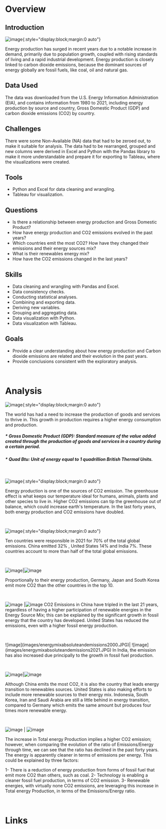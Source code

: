 # Overview

## Introduction

![image](images/mapofemissions2021.JPG){:style="display:block;margin:0 auto"}

Energy production has surged in recent years due to a notable increase in demand, primarily due to population growth, coupled with rising standards of living and a rapid industrial development. Energy production is closely linked to carbon dioxide emissions, because the dominant sources of energy globally are fossil fuels, like coal, oil and natural gas.

## Data Used
The data was downloaded from the U.S. Energy Information Administration (EIA), and contains information from 1980 to 2021, including energy production by source and country, Gross Domestic Product (GDP) and carbon dioxide emissions (CO2) by country.

## Challenges
There were some Non-Available (NA) data that had to be zeroed out, to make it suitable for analysis. The data had to be rearranged, grouped and new columns were derived in Excel and Python with the Pandas library to make it more understandable and prepare it for exporting to Tableau, where the visualizations were created.

## Tools
* Python and Excel for data cleaning and wrangling.
* Tableau for visualization.

## Questions
* Is there a relationship between energy production and Gross Domestic Product?
* How have energy production and CO2 emissions evolved in the past years?
* Which countries emit the most CO2? How have they changed their emissions and their energy sources mix?
* What is their renewables energy mix?
* How have the CO2 emissions changed in the last years?

## Skills
* Data cleaning and wrangling with Pandas and Excel.
* Data consistency checks.
* Conducting statistical analyses.
* Combining and exporting data.
* Deriving new variables.
* Grouping and aggregating data.
* Data visualization with Python.
* Data visualization with Tableau.

## Goals
* Provide a clear understanding about how energy production and Carbon dioxide emissions are related and their evolution in the past years.
* Provide conclusions consistent with the exploratory analysis.
<p>&nbsp;  </p>

# Analysis

![image](images/EnergyvsGDP.JPG){:style="display:block;margin:0 auto"}

The world has had a need to increase the production of goods and services to thrive in. This growth in production requires a higher energy consumption and production.
##### * Gross Domestic Product (GDP): Standard measure of the value added created through the production of goods and services in a country during a certain period.
##### * Quad Btu: Unit of energy equal to 1 quadrillion British Thermal Units.
<p>&nbsp;  </p>


![image](images/evolutionofenergyandco2.JPG){:style="display:block;margin:0 auto"}

Energy production is one of the sources of CO2 emission. The greenhouse effect is what keeps our temperature ideal for humans, animals, plants and other species to live in. Higher CO2 emissions can tip the greenhouse out of balance, which could increase earth's temperature. In the last forty years, both energy production and CO2 emissions have doubled.
<p>&nbsp;  </p>


![image](images/top10co2emitters.JPG){:style="display:block;margin:0 auto"}

Ten countries were responsible in 2021 for 70% of the total global emissions. China emitted 32% , United States 14% and India 7%.  These countries account to more than half of the total global emissions.
<p>&nbsp;  </p>


![image](images/energyproductionandco2top10.JPG)|![image](images/legend.png)

Proportionally to their energy production, Germany, Japan and South Korea emit more CO2 than the other countries in the top 10.
<p>&nbsp;  </p>


![image](images/energymixandemissions2000.JPG) |![image](images/energymixandemissions2021.JPG)
CO2 Emissions in China have tripled in the last 21 years, regardless of having a higher participation of renewable energies in the Energy Source Mix; this can be explained by the significant growth in fossil energy that the country has developed. United States has reduced the emissions, even with a higher fossil energy production.
<p>&nbsp;  </p>
![image](images/energymixabsoluteandemissions2000.JPG)| ![image](images/energymixabsoluteandemissions2021.JPG)
In India, the emission has also increased due principally to the growth in fossil fuel production.
<p>&nbsp;  </p>


![image](images/renewableenergymix.JPG)|![image](images/legend.png)

Although China emits the most CO2, it is also the country that leads energy transition to renewables sources. United States is also making efforts to include more renewable sources to their energy mix. Indonesia, South Korea, Iran and Saudi Arabia are still a little behind in energy transition, compared to Germany which emits the same amount but produces four times more renewable energy.
<p>&nbsp;  </p>


![image](images/evolutionofenergymixandco2emissions.JPG) | ![image](images/totalenergyandemissionsperenergy.JPG)

The increase in Total energy Production implies a higher CO2 emission; however, when comparing the evolution of the ratio of Emissions/Energy through time, we can see that the ratio has declined in the past forty years. The energy is apparently cleaner in terms of emissions per energy. This could be explained by three factors: 

1- There is a reduction of energy production from forms of fossil fuel that emit more CO2 than others, such as coal. 
2- Technology is enabling a cleaner fossil fuel production, in terms of CO2 emission. 
3- Renewable energies, with virtually none CO2 emissions, are leveraging this increase in Total energy Production, in terms of the Emissions/Energy ratio.
<p>&nbsp;  </p>


# Links

